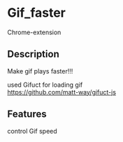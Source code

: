 # Gif_faster

Chrome-extension





<h2>Description</h2>

Make gif plays faster!!!

used Gifuct for loading gif<br/> https://github.com/matt-way/gifuct-js

<h2>Features</h2>

control Gif speed 
